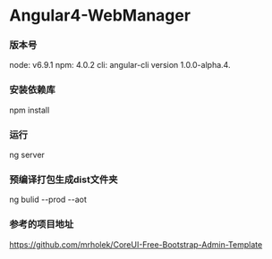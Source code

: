 # Angular4-WebManager

### 版本号
 node: v6.9.1
 npm:  4.0.2
 cli: angular-cli version 1.0.0-alpha.4.

### 安装依赖库
npm install 

### 运行 
ng server 

### 预编译打包生成dist文件夹
ng bulid --prod --aot

### 参考的项目地址 
https://github.com/mrholek/CoreUI-Free-Bootstrap-Admin-Template

